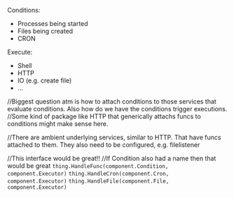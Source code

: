 Conditions:

- Processes being started
- Files being created
- CRON

Execute:

- Shell
- HTTP
- IO (e.g. create file)
- ...

//Biggest question atm is how to attach conditions to those services that evaluate conditions. Also how do we have the conditions trigger executions.
//Some kind of package like HTTP that generically attachs funcs to conditions might make sense here.

//There are ambient underlying services, similar to HTTP. That have funcs attached to them. They also need to be configured, e.g. filelistener

//This interface would be great!!
//If Condition also had a name then that would be great
`thing.HandleFunc(component.Condition, component.Executor)`
`thing.HandleCron(component.Cron, component.Executor)`
`thing.HandleFile(component.File, component.Executor)`
